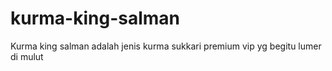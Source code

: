 # kurma-king-salman
Kurma king salman adalah jenis kurma sukkari premium vip yg begitu lumer di mulut
